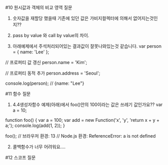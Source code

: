#10 원시값과 객체의 비교 영역 질문

1. 숫자값을 재할당 했을때 기존에 있던 값은 가비지컬렉터에 의해서 없어지는것인지??

2. pass by value 와 call by value의 차이.

3. 아래예제에서 주석처리되어있는 결과값이 잘못나와있는것 같습니다. 
var person = {
  name: 'Lee'
};

// 프로퍼티 값 갱신
person.name = 'Kim';

// 프로퍼티 동적 추가
person.address = 'Seoul';

console.log(person); // {name: "Lee"}

#11 함수 질문

1. 4.4생성자함수 예제(아래)에서 foo()안의 100이라는 값은 쓰레기 값인가요??
var a = 10;

function foo() {
  var a = 100;
  var add = new Function('x', 'y', 'return x + y + a;');
  console.log(add(1, 2));
}

foo();
// 브라우저 환경: 13
// Node.js 환경: ReferenceError: a is not defined


2. 콜백함수가 너무 어려워요....

#12 스코프 질문
